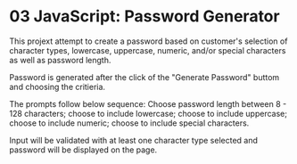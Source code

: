 # 03 JavaScript: Password Generator

This projext attempt to create a password based on customer's selection of character types, lowercase, uppercase, numeric, and/or special characters as well as password length. 

Password is generated after the click of the "Generate Password" buttom and choosing the critieria. 

The prompts follow below sequence:
Choose password length between 8 - 128 characters;
choose to include lowercase;
choose to include uppercase;
choose to include numeric;
choose to include special characters.

Input will be validated with at least one character type selected and password will be displayed on the page.


